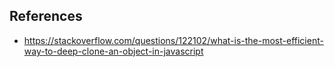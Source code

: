 ## References

- https://stackoverflow.com/questions/122102/what-is-the-most-efficient-way-to-deep-clone-an-object-in-javascript